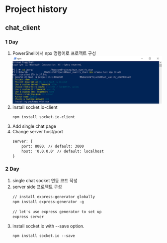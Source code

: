 # Project history

## chat_client
### 1 Day
1. PowerShell에서 npx 명령어로 프로젝트 구성  
  ![chat client initialize](./img/img_initialize.png)
2. install socket.io-client
    ```
    npm install socket.io-client 
    ```
3. Add single chat page 
4. Change server host/port
    ```
    server: {
        port: 8080, // default: 3000
        host: '0.0.0.0' // default: localhost
    }
    ```
    
### 2 Day
1. single chat socket 연동 코드 작성
2. server side 프로젝트 구성
    ```
    // install express-generator globally
    npm install express-generator -g
    
    // let's use express generator to set up
    express server
    ```
3. install socket.io with --save option.
    ```
    npm install socket.io --save
    ```